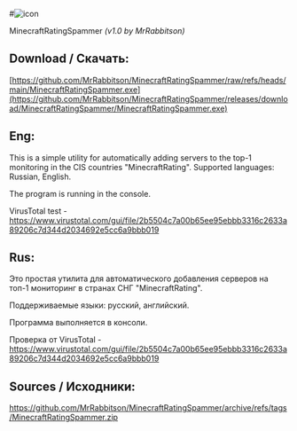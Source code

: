 #![icon](https://github.com/user-attachments/assets/b5f186d6-115d-42ba-b576-dcaf3ffd590b)

MinecraftRatingSpammer _(v1.0 by MrRabbitson)_

## Download / Скачать:
[https://github.com/MrRabbitson/MinecraftRatingSpammer/raw/refs/heads/main/MinecraftRatingSpammer.exe](https://github.com/MrRabbitson/MinecraftRatingSpammer/releases/download/MinecraftRatingSpammer/MinecraftRatingSpammer.exe)

## Eng:
This is a simple utility for automatically adding servers to the top-1 monitoring in the CIS countries "MinecraftRating".
Supported languages: Russian, English.

The program is running in the console.

VirusTotal test - https://www.virustotal.com/gui/file/2b5504c7a00b65ee95ebbb3316c2633a89206c7d344d2034692e5cc6a9bbb019

## Rus:
Это простая утилита для автоматического добавления серверов на топ-1 мониторинг в странах СНГ "MinecraftRating".

Поддерживаемые языки: русский, английский.

Программа выполняется в консоли.

Проверка от VirusTotal - https://www.virustotal.com/gui/file/2b5504c7a00b65ee95ebbb3316c2633a89206c7d344d2034692e5cc6a9bbb019

## Sources / Исходники:
https://github.com/MrRabbitson/MinecraftRatingSpammer/archive/refs/tags/MinecraftRatingSpammer.zip

